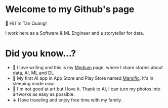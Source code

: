# Welcome to my Github's page

👋 Hi I'm Tan Quang!

I work here as a Software & ML Engineer and a storyteller for data.


# Did you know…?

- 📝 I love writing and this is my [Medium](https://medium.com/@tanquangduong) page, where I share stories about data, AI, ML and DL
- 🎉 My first AI app in App Store and Play Store named [Marsific](https://www.youtube.com/watch?v=3wJeqHjiNkk). It's in sleeping mode now.
- 🎨 I'm not good at art but I love it. Thank to AI, I can turn my photos into artworks as easy as possible.
- ✈️ I love traveling and enjoy free time with my family.